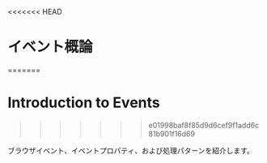 <<<<<<< HEAD
# イベント概論
=======
# Introduction to Events
>>>>>>> e01998baf8f85d9d6cef9f1add6c81b901f16d69

ブラウザイベント、イベントプロパティ、および処理パターンを紹介します。
